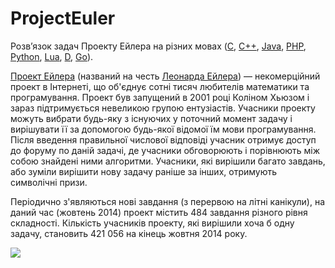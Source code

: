 ProjectEuler
============

Розв’язок задач Проекту Ейлера на різних мовах ([C], [C++], [Java], [PHP], [Python], [Lua], [D], [Go]).

[Проект Ейлера] (названий на честь [Леонарда Ейлера]) — некомерційний проект в Інтернеті, що об'єднує сотні тисяч любителів математики та програмування. Проект був запущений в 2001 році Коліном Хьюзом і зараз підтримується невеликою групою ентузіастів. Учасники проекту можуть вибрати будь-яку з існуючих у поточний момент задачу і вирішувати її за допомогою будь-якої відомої їм мови програмування. Після введення правильної числової відповіді учасник отримує доступ до форуму по даній задачі, де учасники обговорюють і порівнюють між собою знайдені ними алгоритми. Учасники, які вирішили багато завдань, або зуміли вирішити нову задачу раніше за інших, отримують символічні призи. 

Періодично з'являються нові завдання (з перервою на літні канікули), на даний час (жовтень 2014) проект містить 484 завдання різного рівня складності. Кількість учасників проекту, які вирішили хоча б одну задачу, становить 421 056 на кінець жовтня 2014 року.

<img src="https://projecteuler.net/profile/eReS.png">

[Леонарда Ейлера]:http://uk.wikipedia.org/wiki/%D0%9B%D0%B5%D0%BE%D0%BD%D0%B0%D1%80%D0%B4_%D0%95%D0%B9%D0%BB%D0%B5%D1%80

[Проект Ейлера]:https://projecteuler.net/
[C]:http://uk.wikipedia.org/wiki/C_%28%D0%BC%D0%BE%D0%B2%D0%B0_%D0%BF%D1%80%D0%BE%D0%B3%D1%80%D0%B0%D0%BC%D1%83%D0%B2%D0%B0%D0%BD%D0%BD%D1%8F%29
[C++]:http://uk.wikipedia.org/wiki/C%2B%2B
[Java]:http://uk.wikipedia.org/wiki/Java
[PHP]:http://uk.wikipedia.org/wiki/PHP
[Python]:http://uk.wikipedia.org/wiki/Python
[Lua]:http://uk.wikipedia.org/wiki/Lua
[D]:http://uk.wikipedia.org/wiki/D_%28%D0%BC%D0%BE%D0%B2%D0%B0_%D0%BF%D1%80%D0%BE%D0%B3%D1%80%D0%B0%D0%BC%D1%83%D0%B2%D0%B0%D0%BD%D0%BD%D1%8F%29
[Go]:http://uk.wikipedia.org/wiki/Go_%28%D0%BC%D0%BE%D0%B2%D0%B0_%D0%BF%D1%80%D0%BE%D0%B3%D1%80%D0%B0%D0%BC%D1%83%D0%B2%D0%B0%D0%BD%D0%BD%D1%8F%29
